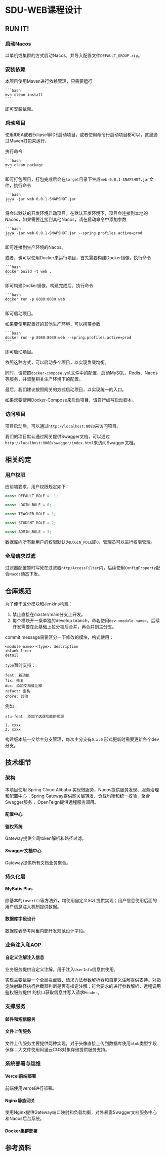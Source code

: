 # SDU-WEB课程设计

## RUN IT!

### 启动Nacos

以单机或集群的方式启动Nacos，并导入配置文件`DEFAULT_GROUP.zip`。

### 安装依赖

本项目使用Maven进行依赖管理，只需要运行
    
    ```bash
    mvn clean install
    ```

即可安装依赖。

### 启动项目

使用IDEA或者Eclipse等IDE启动项目，或者使用命令行启动项目都可以，这里通过Maven打包来运行。

执行命令
    
    ```bash
    mvn clean package
    ```

即可打包项目，打包完成后会在`target`目录下生成`web-0.0.1-SNAPSHOT.jar`文件，执行命令
    
    ```bash
    java -jar web-0.0.1-SNAPSHOT.jar
    ```

将会以默认的开发环境启动项目。在默认开发环境下，项目会连接到本地的Nacos，如果需要连接到其他Nacos，请在启动命令中添加参数
    
    ```bash
    java -jar web-0.0.1-SNAPSHOT.jar --spring.profiles.active=prod
    ```

即可连接到生产环境的Nacos。

或者，也可以使用Docker来运行项目，首先需要构建Docker镜像，执行命令
    
    ```bash
    docker build -t web .
    ```

即可构建Docker镜像，构建完成后，执行命令
    
    ```bash
    docker run -p 8080:8080 web
    ```

即可启动项目。

如果要使用配置好的其他生产环境，可以携带参数
    
    ```bash
    docker run -p 8080:8080 web --spring.profiles.active=prod
    ```

即可启动项目。

依照这种方式，可以启动多个项目，以实现负载均衡。

同时，请按照`docker-compose.yml`文件中的配置，启动MySQL、Redis、Nacos等服务，并调整相关生产环境下的配置。

最后，我们建议按照网关的方式启动项目，以实现统一的入口。

如果您要使用Docker-Compose来启动项目，请自行编写启动脚本。

### 访问项目

项目启动后，可以通过`http://localhost:8080`来访问项目。

我们的项目默认通过网关提供Swagger文档，可以通过`http://localhost:8080/swagger/index.html`来访问Swagger文档。

## 相关约定

### 用户权限

应前端要求，用户权限规定如下：

```javascript
const DEFAULT_ROLE = -1;

const LOGIN_ROLE = 0;

const TEACHER_ROLE = 1;

const STUDENT_ROLE = 2;

const ADMIN_ROLE = 3;
```

数据库内所有新用户的权限默认为`LOGIN_ROLE`即`0`，管理员可以进行权限管理。

### 全局请求过滤

过滤器配置暂时写死在过滤器`http/AccessFilter`内，后续使用`ConfigProperty`配合`Nacos`动态下发。

## 仓库规范

为了便于区分模块和Jenkins构建：

1. 禁止直接在master/main分支上开发。
2. 每个模块开一条单独的develop branch，命名使用`dev-<module name>`，后续开发需要在此基础上拉分枝后合并，再合并到主分支。

commit message需要区分一下修改的模块，格式使用：

```shell
<module name>-<type>: description
<blank line>
detail
```

`type`暂时支持：

```shell
feat: 新功能
fix: 修复
doc: 添加文档或注释
refact: 重构
chore: 其他
```

例如：

```shell
stu-feat: 添加了选课功能的实现

1. xxxx
2. xxxx
```

构建版本统一交给主分支管理，每次主分支有`0.x.0` 形式更新时需要更新各个dev分支。

## 技术细节

### 架构

本项目使用 Spring Cloud Alibaba 实现微服务，Nacos提供服务发现、服务治理和配置中心；Spring Gateway提供网关层转发、负载均衡和统一校验，聚合Swagger服务；
OpenFeign提供远程服务调用。

#### 配置中心

#### 鉴权系统

Gateway提供全局token解析和路径过滤。

#### Swagger文档中心

Gateway提供所有文档业务聚合。

### 持久化层

#### MyBatis Plus

除基本的`insert()`等方法外，均使用自定义SQL提供实现；用户信息使用后面的用户信息注入机制提供数据。

#### 数据库字段设计

数据库表参考阿里内部开发规范设计字段。

### 业务注入和AOP

#### 自定义注解注入信息

业务服务提供自定义注解，用于注入`UserInfo`信息供使用。

实现主要依靠一个全局拦截器、请求方法参数解析器和自定义注解提供支持。对指定映射路径执行拦截器判断是否有指定注解；符合要求的进行参数解析，远程调用鉴权服务提供
的接口获取信息并写入请求`Header`。

### 支撑服务

#### 邮件和短信服务

#### 文件上传服务

文件上传服务主要提供两种实现，对于头像直接上传到数据库使用`blob`类型字段保存；大文件使用阿里云COS对象存储提供服务支持。

### 系统部署与运维

#### Vercel前端部署

前端使用vercel进行部署。

#### Nginx静态网关

使用Nginx提供Gateway端口映射和负载均衡，对外暴露Swagger文档服务中心和Nacos后台系统。

#### Docker集群部署

## 参考资料


